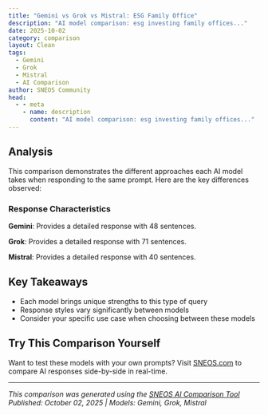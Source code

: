 ```yaml
---
title: "Gemini vs Grok vs Mistral: ESG Family Office"
description: "AI model comparison: esg investing family offices..."
date: 2025-10-02
category: comparison
layout: Clean
tags:
  - Gemini
  - Grok
  - Mistral
  - AI Comparison
author: SNEOS Community
head:
  - - meta
    - name: description
      content: "AI model comparison: esg investing family offices..."
---
```


<ChatComparison
  title="Gemini vs Grok vs Mistral: ESG Family Office"
  prompt="esg investing family offices"
  :responses='{
    "Gemini": "ESG (Environmental, Social, and Governance) investing is becoming increasingly popular among family offices. Here\u0027s a breakdown of why, how, and what to consider:\n\n**Why ESG Investing is Gaining Traction with Family Offices:**\n\n*   **Alignment with Values:** Family offices often prioritize long-term wealth preservation and intergenerational wealth transfer. ESG investing allows them to align their investments with their core values and beliefs, ensuring their legacy reflects their commitment to social and environmental responsibility.\n*   **Long-Term Perspective:** Family offices typically have a longer investment horizon than institutional investors. This longer-term focus makes them well-suited to ESG investing, which often prioritizes sustainable growth and long-term value creation over short-term gains.\n*   **Risk Management:** Integrating ESG factors into investment decisions can help family offices identify and mitigate risks that may not be apparent through traditional financial analysis. These risks can include environmental liabilities, social controversies, and governance failures.\n*   **Impact Investing Opportunities:** ESG investing can provide family offices with opportunities to make a positive impact on society and the environment while also generating financial returns. This can be particularly appealing to family members who are passionate about specific causes.\n*   **Reputational Benefits:** Investing in ESG-focused companies can enhance a family office\u0027s reputation and attract like-minded investors and partners.\n*   **Demand from Next Generation:** Younger generations within families are often more attuned to ESG issues and are pushing for greater consideration of these factors in investment decisions. They want their investments to reflect their values and contribute to a more sustainable future.\n\n**How Family Offices Approach ESG Investing:**\n\n*   **Defining ESG Priorities:** The first step is for the family to define its ESG priorities and identify the specific issues it wants to address through its investments. This could include climate change, social justice, diversity and inclusion, or good corporate governance.\n*   **Developing an ESG Investment Strategy:** Once the family\u0027s ESG priorities are clear, it can develop an investment strategy that aligns with those priorities. This strategy should outline the types of investments the family will consider, the ESG criteria it will use to evaluate investments, and the metrics it will use to measure the impact of its investments.\n*   **Integrating ESG Factors into Investment Due Diligence:** Family offices need to incorporate ESG factors into their investment due diligence process. This involves assessing the environmental, social, and governance risks and opportunities associated with each potential investment.\n*   **Selecting ESG-Focused Investments:** There are a variety of ESG-focused investment options available to family offices, including:\n    *   **Public Equities:** Investing in publicly traded companies with strong ESG performance.\n    *   **Fixed Income:** Investing in bonds issued by companies or organizations with strong ESG credentials.\n    *   **Private Equity:** Investing in private companies that are focused on sustainability or social impact.\n    *   **Venture Capital:** Investing in early-stage companies that are developing innovative solutions to environmental and social challenges.\n    *   **Real Estate:** Investing in green buildings or sustainable real estate projects.\n    *   **Impact Investing:** Investing in companies or organizations that are specifically designed to generate positive social and environmental impact alongside financial returns.\n*   **Measuring and Reporting on ESG Performance:** Family offices should track and report on the ESG performance of their investments. This allows them to assess the impact of their investments and identify areas for improvement.\n*   **Education and Training:** Ensuring the investment team and family members are educated on ESG investing principles and best practices is crucial for successful implementation.\n*   **Collaboration:** Partnering with other family offices, foundations, and organizations that are committed to ESG investing can provide valuable insights and opportunities for collaboration.\n\n**Challenges and Considerations:**\n\n*   **Defining and Measuring ESG:** There is a lack of standardized definitions and metrics for ESG, which can make it difficult to compare the ESG performance of different investments.\n*   **Data Availability and Quality:** ESG data can be limited or of poor quality, making it challenging to assess the ESG performance of companies.\n*   **Greenwashing:** There is a risk of \u0022greenwashing,\u0022 where companies make misleading claims about their ESG performance.\n*   **Balancing Financial Returns with ESG Goals:** Some family offices may be concerned that ESG investing will negatively impact their financial returns.\n*   **Sourcing Expertise:** Finding experienced investment professionals with expertise in ESG investing can be challenging.\n\n**Types of ESG Approaches Commonly Used:**\n\n*   **Negative Screening:** Excluding investments in companies or industries that are deemed unethical or harmful, such as tobacco, weapons, or fossil fuels.\n*   **Positive Screening:** Actively seeking out investments in companies that are leaders in ESG performance or that are addressing specific environmental or social challenges.\n*   **ESG Integration:** Systematically incorporating ESG factors into investment analysis and decision-making across all asset classes.\n*   **Impact Investing:** Investing in companies or organizations that are specifically designed to generate positive social and environmental impact alongside financial returns.\n*   **Thematic Investing:** Investing in companies that are focused on specific ESG themes, such as renewable energy, water conservation, or sustainable agriculture.\n*   **Active Ownership:** Engaging with companies on ESG issues through shareholder advocacy, proxy voting, and direct dialogue.\n\n**Key Questions for Family Offices Considering ESG Investing:**\n\n*   What are our family\u0027s core values and ESG priorities?\n*   What are our financial goals for ESG investing?\n*   How do we define \u0022impact\u0022 and how will we measure it?\n*   What types of ESG investments are we interested in?\n*   What level of ESG integration do we want to achieve?\n*   What resources do we need to implement our ESG investment strategy?\n*   How will we track and report on our ESG performance?\n\n**In conclusion, ESG investing offers family offices a compelling opportunity to align their investments with their values, manage risks, generate positive impact, and preserve wealth for future generations. While there are challenges to overcome, the growing demand for ESG investments and the increasing availability of ESG data and expertise are making it easier for family offices to embrace this approach.**\n",
    "Grok": "ESG (Environmental, Social, and Governance) investing has become a significant focus for family offices, which are private wealth management advisory firms that serve ultra-high-net-worth individuals and families. Family offices are increasingly incorporating ESG criteria into their investment strategies to align their portfolios with their values, manage risks, and achieve long-term sustainable returns. Here\u0027s an overview of ESG investing in the context of family offices:\n\n---\n\n### **What is ESG Investing?**\nESG investing involves evaluating investments based on three key criteria:\n- **Environmental**: Assessing a company\u0027s impact on the environment, including carbon emissions, renewable energy use, and waste management.\n- **Social**: Examining how a company treats its employees, customers, and communities, focusing on issues like diversity, labor practices, and human rights.\n- **Governance**: Evaluating a company\u2019s leadership, executive pay, audits, internal controls, and shareholder rights.\n\nThe goal is to invest in businesses or projects that are sustainable, ethical, and well-governed while avoiding those that pose risks due to poor ESG practices.\n\n---\n\n### **Why Family Offices are Adopting ESG Investing**\n1. **Alignment with Values and Legacy**:\n   - Many family offices are driven by a desire to create a positive impact aligned with family values. ESG investing allows them to address issues like climate change, social inequality, and ethical governance while building a legacy for future generations.\n   - Younger generations (Gen Z and Millennials), who are often involved in family offices, tend to prioritize sustainability and social responsibility.\n\n2. **Risk Management**:\n   - Companies with poor ESG practices are more exposed to risks such as regulatory penalties, reputational damage, and operational disruptions. By integrating ESG factors, family offices can mitigate these risks.\n\n3. **Financial Performance**:\n   - Research shows that companies with strong ESG performance often deliver competitive financial returns over the long term. Sustainable investments can provide stability and growth, which aligns with the long-term horizon of family offices.\n\n4. **Stakeholder Expectations**:\n   - Investors, regulators, and society at large are increasingly expecting transparency and accountability in how capital is deployed. Family offices adopting ESG principles can meet these demands and maintain their reputation.\n\n5. **Regulatory and Market Trends**:\n   - Governments and financial regulators worldwide are introducing policies that promote sustainable investing (e.g., the EU\u2019s Sustainable Finance Disclosure Regulation). Family offices are adapting to these changes to remain compliant and competitive.\n   - The rise of impact investing and green bonds has created more opportunities for ESG-focused portfolios.\n\n---\n\n### **How Family Offices Implement ESG Investing**\n1. **Portfolio Integration**:\n   - **Screening**: Excluding investments in industries or companies that conflict with ESG values (e.g., fossil fuels, tobacco, or weapons).\n   - **Thematic Investing**: Focusing on specific ESG themes like renewable energy, clean technology, or affordable housing.\n   - **Impact Investing**: Prioritizing measurable social or environmental outcomes alongside financial returns.\n\n2. **Direct Investments and Private Equity**:\n   - Family offices often invest directly in private companies or projects that align with ESG goals. For example, funding startups in clean energy or sustainable agriculture.\n   - They may also engage actively with portfolio companies to improve ESG practices.\n\n3. **Collaboration and Partnerships**:\n   - Many family offices join networks like the Global Impact Investing Network (GIIN) or Principles for Responsible Investment (PRI) to share best practices and access ESG-focused investment opportunities.\n   - They may partner with specialized ESG advisors or fund managers to build expertise.\n\n4. **Philanthropic Alignment**:\n   - Family offices often blend philanthropy with ESG investing, using their foundations to support causes that complement their investment goals (e.g., funding environmental conservation or education initiatives).\n\n5. **Measurement and Reporting**:\n   - Family offices use frameworks like the UN Sustainable Development Goals (SDGs) or the Task Force on Climate-Related Financial Disclosures (TCFD) to measure and report on ESG performance.\n   - They may adopt tools to track carbon footprints, diversity metrics, or governance scores in their portfolios.\n\n---\n\n### **Challenges for Family Offices in ESG Investing**\n1. **Lack of Standardization**:\n   - ESG metrics and ratings vary widely across providers, making it difficult to compare investments or assess true impact.\n   - Greenwashing (misleading claims about sustainability) is a concern when evaluating opportunities.\n\n2. **Data and Expertise**:\n   - Smaller family offices may lack access to reliable ESG data or the expertise needed to integrate ESG into their investment processes.\n   - Building internal capacity or outsourcing to specialists can be costly.\n\n3. **Balancing Returns and Impact**:\n   - Some ESG investments may offer lower short-term returns or higher risk, creating tension between financial goals and impact objectives.\n\n4. **Generational Differences**:\n   - Older generations in a family office may prioritize traditional wealth preservation over ESG, while younger members push for sustainability, leading to potential conflicts.\n\n---\n\n### **Trends in ESG Investing for Family Offices**\n1. **Climate Focus**:\n   - With increasing awareness of climate change, family offices are prioritizing investments in net-zero initiatives, renewable energy, and carbon offset programs.\n\n2. **Diversity and Inclusion**:\n   - Social factors, such as gender equality and racial diversity, are becoming central to ESG strategies as family offices seek to address systemic inequalities.\n\n3. **Technology and Innovation**:\n   - Family offices are investing in tech-driven solutions for ESG challenges, such as AI for energy efficiency or blockchain for supply chain transparency.\n\n4. **Blended Finance**:\n   - Combining private capital with public or philanthropic funds to address large-scale ESG challenges, such as infrastructure for underserved communities.\n\n5. **Engagement and Activism**:\n   - Family offices are increasingly using their influence as shareholders to push for better ESG practices in the companies they invest in.\n\n---\n\n### **Conclusion**\nESG investing is becoming a cornerstone of family office strategies as they Balance financial returns with social and environmental impact. By aligning investments with their values, managing risks, and adapting to global trends, family offices can play a pivotal role in driving sustainable change. However, successful ESG integration requires overcoming challenges like data gaps, internal alignment, and the need for specialized expertise. As the field evolves, family offices that embrace ESG principles are likely to strengthen their resilience and relevance in a rapidly changing investment landscape.\n\nIf you\u0027re looking for specific resources, case studies, or tools for ESG investing in family offices, let me know, and I can help narrow it down further!",
    "Mistral": "ESG (Environmental, Social, and Governance) investing has become increasingly important for family offices, which are private wealth management advisory firms that serve ultra-high-net-worth investors. Here are some key aspects of ESG investing for family offices:\n\n### 1. **Alignment with Family Values**\n   - **Mission and Vision**: Many family offices are driven by the values and mission of the family they serve. ESG investing allows them to align their investment strategies with these values, ensuring that their financial decisions have a positive impact on society and the environment.\n   - **Legacy and Reputation**: By focusing on ESG, family offices can enhance their reputation and create a lasting legacy that reflects their commitment to sustainability and social responsibility.\n\n### 2. **Risk Management**\n   - **Long-Term Sustainability**: ESG factors can help identify companies that are better positioned for long-term sustainability. This can mitigate risks associated with regulatory changes, environmental disasters, and social issues.\n   - **Reputational Risk**: Investing in companies with poor ESG practices can lead to reputational risks. By focusing on ESG, family offices can avoid such risks and protect their brand.\n\n### 3. **Financial Performance**\n   - **Returns**: There is growing evidence that companies with strong ESG practices tend to perform better financially over the long term. This can lead to higher returns for family offices.\n   - **Diversification**: ESG investing can provide diversification benefits, as it often involves investing in sectors and companies that are not traditionally part of mainstream portfolios.\n\n### 4. **Regulatory and Compliance**\n   - **Regulatory Pressure**: Increasing regulatory pressure on companies to adopt ESG practices means that family offices need to stay compliant with evolving standards and guidelines.\n   - **Reporting**: Family offices may need to report on their ESG investments to stakeholders, including family members and external auditors.\n\n### 5. **Investment Strategies**\n   - **Screening**: Negative screening involves excluding companies that do not meet certain ESG criteria. Positive screening involves selecting companies that perform well on ESG metrics.\n   - **Engagement**: Active engagement with companies to encourage better ESG practices can be a powerful tool for family offices. This can involve shareholder activism and direct dialogue with company management.\n   - **Impact Investing**: Some family offices focus on impact investing, which aims to generate measurable social and environmental benefits alongside financial returns.\n\n### 6. **Education and Expertise**\n   - **Knowledge Building**: Family offices need to build expertise in ESG investing, which may involve hiring specialists, attending conferences, and participating in industry forums.\n   - **Continuous Learning**: The field of ESG investing is evolving rapidly, so continuous education and staying updated with the latest trends and best practices are crucial.\n\n### 7. **Collaboration and Partnerships**\n   - **Networking**: Collaborating with other family offices, asset managers, and ESG experts can provide valuable insights and opportunities.\n   - **Industry Initiatives**: Participating in industry initiatives and coalitions can amplify the impact of ESG investing and provide a platform for shared learning and advocacy.\n\n### 8. **Technology and Data**\n   - **Data Analytics**: Utilizing advanced data analytics and ESG scoring systems can help family offices make more informed investment decisions.\n   - **Technology Platforms**: Leveraging technology platforms that provide ESG data and insights can streamline the investment process and enhance decision-making.\n\n### 9. **Communication and Transparency**\n   - **Internal Communication**: Clear communication with family members about the ESG investment strategy and its impact is essential for maintaining trust and alignment.\n   - **External Communication**: Transparent reporting to external stakeholders can enhance credibility and build trust.\n\n### 10. **Philanthropy and Impact**\n   - **Integrated Approach**: Many family offices integrate their ESG investing with their philanthropic activities, creating a holistic approach to impact and sustainability.\n   - **Measurement**: Developing metrics to measure the impact of ESG investments can help family offices assess their effectiveness and make adjustments as needed.\n\nIn summary, ESG investing offers family offices a way to align their financial goals with their values, manage risks, and achieve long-term sustainability. By adopting a comprehensive approach to ESG, family offices can create a positive impact while generating financial returns."
  }'
  published-date="10:27"
/>

## Analysis

This comparison demonstrates the different approaches each AI model takes when responding to the same prompt. Here are the key differences observed:

### Response Characteristics

**Gemini**: Provides a detailed response with 48 sentences. 

**Grok**: Provides a detailed response with 71 sentences. 

**Mistral**: Provides a detailed response with 40 sentences. 

## Key Takeaways

- Each model brings unique strengths to this type of query
- Response styles vary significantly between models
- Consider your specific use case when choosing between these models

## Try This Comparison Yourself

Want to test these models with your own prompts? Visit [SNEOS.com](https://sneos.com) to compare AI responses side-by-side in real-time.

---

*This comparison was generated using the [SNEOS AI Comparison Tool](https://sneos.com)*
*Published: October 02, 2025 | Models: Gemini, Grok, Mistral*
